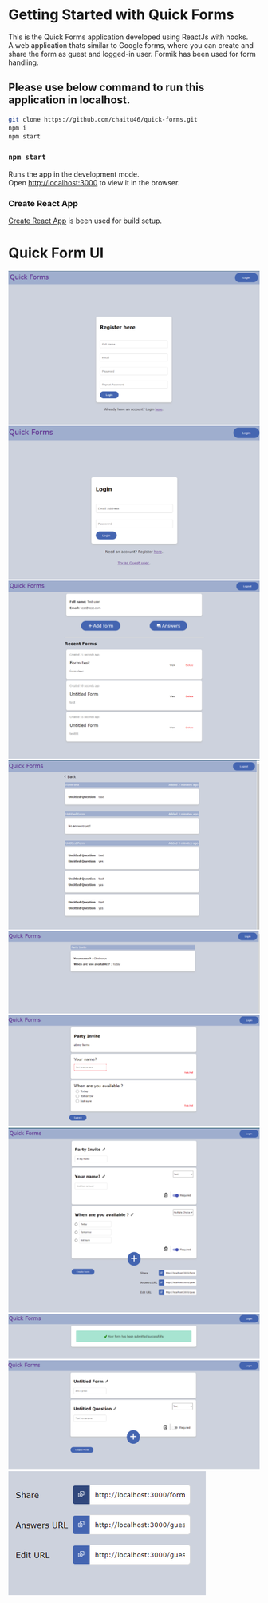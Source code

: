 

# Getting Started with Quick Forms
This is the Quick Forms application developed using ReactJs with hooks.\
A web application thats similar to Google forms, where you can create and share the form as guest and logged-in user.
Formik has been used for form handling.

## Please use below command to run this application in localhost. 

```sh
git clone https://github.com/chaitu46/quick-forms.git
npm i
npm start
```

### `npm start`

Runs the app in the development mode.\
Open [http://localhost:3000](http://localhost:3000) to view it in the browser.

### Create React App

[Create React App](https://github.com/facebook/create-react-app) is been used for build setup.

# Quick Form UI
![Register Page](/register-page.png?raw=true)
![Login page](/login-page.png?raw=true)
![User landing page](/user-login-landing.png?raw=true)
![Form answers page](/form-answers.png?raw=true)
![Guest user answers](/guest-user-answers.png?raw=true)
![Guest user form with validations](/guest-user-form-with-validations.png?raw=true)
![Guest user form](/guest-user-form.png?raw=true)
![Guest form submit success](/guest-form-submit.png?raw=true)
![Guest user Page](/guest-user-page.png?raw=true)
![Handy copy buttons for urls](/handy-copy-buttons.png?raw=true)